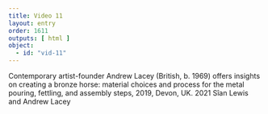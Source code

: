```yaml
---
title: Video 11
layout: entry
order: 1611
outputs: [ html ]
object:
  - id: "vid-11"
---
```


Contemporary artist-founder Andrew Lacey (British, b. 1969) offers insights on creating a bronze horse: material choices and process for the metal pouring, fettling, and assembly steps, 2019, Devon, UK. 2021 Sîan Lewis and Andrew Lacey
